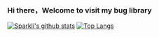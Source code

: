 ### Hi there，Welcome to visit my bug library

[![Sparkli's github stats](https://github-readme-stats.vercel.app/api?username=GitSparkli&theme=dracula)](https://github.com/GitSparkli) 
[![Top Langs](https://github-readme-stats.vercel.app/api/top-langs/?username=GitSparkli&layout=compact)](https://github.com/GitSparkli)
